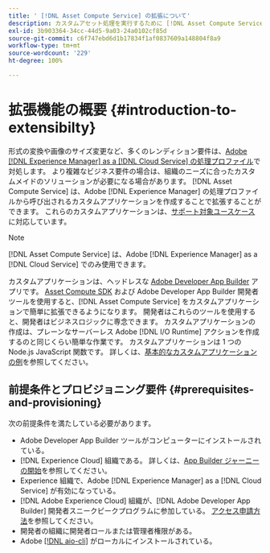 ```yaml
---
title: ' [!DNL Asset Compute Service] の拡張について'
description: カスタムアセット処理を実行するために [!DNL Asset Compute Service] の機能を拡張するタイミングと方法。
exl-id: 3b903364-34cc-44d5-9a03-24a0102cf85d
source-git-commit: c6f747ebd6d1b17834f1af0837609a148804f8a9
workflow-type: tm+mt
source-wordcount: '229'
ht-degree: 100%

---
```


# 拡張機能の概要 {#introduction-to-extensibilty}

形式の変換や画像のサイズ変更など、多くのレンディション要件は、[Adobe  [!DNL Experience Manager]  as a  [!DNL Cloud Service] の処理プロファイル](https://experienceleague.adobe.com/ja/docs/experience-manager-cloud-service/content/assets/asset-microservices-overview)で対処します。 より複雑なビジネス要件の場合は、組織のニーズに合ったカスタムメイドのソリューションが必要になる場合があります。 [!DNL Asset Compute Service] は、Adobe [!DNL Experience Manager] の処理プロファイルから呼び出されるカスタムアプリケーションを作成することで拡張することができます。 これらのカスタムアプリケーションは、[サポート対象ユースケース ](https://experienceleague.adobe.com/ja/docs/experience-manager-cloud-service/content/assets/manage/asset-microservices-configure-and-use)に対応しています。

>[!NOTE]
>
>[!DNL Asset Compute Service] は、Adobe [!DNL Experience Manager] as a [!DNL Cloud Service] でのみ使用できます。

カスタムアプリケーションは、ヘッドレスな [Adobe Developer App Builder](https://github.com/AdobeDocs/app-builder) アプリです。 [Asset Compute SDK](https://github.com/adobe/asset-compute-sdk) および Adobe Developer App Builder 開発者ツールを使用すると、[!DNL Asset Compute Service] をカスタムアプリケーションで簡単に拡張できるようになります。 開発者はこれらのツールを使用すると、開発者はビジネスロジックに専念できます。 カスタムアプリケーションの作成は、プレーンなサーバーレス Adobe [!DNL I/O Runtime] アクションを作成するのと同じくらい簡単な作業です。 カスタムアプリケーションは 1 つの Node.js JavaScript 関数です。 詳しくは、[基本的なカスタムアプリケーションの例](https://github.com/adobe/asset-compute-example-workers/blob/master/projects/worker-basic/worker-basic.js)を参照してください。

## 前提条件とプロビジョニング要件 {#prerequisites-and-provisioning}

次の前提条件を満たしている必要があります。

* Adobe Developer App Builder ツールがコンピューターにインストールされている。
* [!DNL Experience Cloud] 組織である。 詳しくは、[App Builder ジャーニーの開始](https://developer.adobe.com/app-builder/docs/getting_started/#acquire-access-and-credentials)を参照してください。
* Experience 組織で、Adobe [!DNL Experience Manager] as a [!DNL Cloud Service] が有効になっている。
* [!DNL Adobe Experience Cloud] 組織が、[!DNL Adobe Developer App Builder] 開発者スニークピークプログラムに参加している。 [アクセス申請方法](https://developer.adobe.com/app-builder/docs/overview/getting_access)を参照してください。
* 開発者の組織に開発者ロールまたは管理者権限がある。
* Adobe [[!DNL aio-cli]](https://github.com/adobe/aio-cli) がローカルにインストールされている。

<!-- TBD for later:

* What all accesses and licenses are required?
* What all permissions are required to create, debug, and deploy custom applications?
* How do developers get access and provision the required apps?
* What is repository management?
* Anything on security and data transfer?
* What about handling personal or sensitive information?
* Custom application SLA is dependent on SLAs of various services it depends on.
* Document how the devs can get to know the KPIs of their custom applications. The KPIs are dependent on the performance at Adobe's side, amongst other things.
-->
